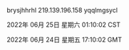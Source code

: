 brysjhhrhl 219.139.196.158 yqqlmgsycl

2022年 06月 25日 星期六 01:10:02 CST

2022年 06月 24日 星期五 17:10:02 GMT
